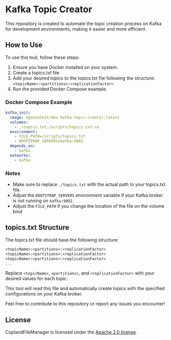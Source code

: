 # Kafka Topic Creator

This repository is created to automate the topic creation process on Kafka for development environments, making it easier and more efficient.

## How to Use

To use this tool, follow these steps:

1. Ensure you have Docker installed on your system.
2. Create a topics.txt file
3. Add your desired topics to the topics.txt file following the structure: `<topicName>:<partitions>:<replicationFactor>`
4. Run the provided Docker Compose example.

### Docker Compose Example

```yaml
kafka_init:
  image: egonzalezt/dev-kafka-topic-creator:latest
  volumes:
    - ./topics.txt:/scripts/topics.txt:ro
  environment:
    - FILE_PATH=/scripts/topics.txt
    - BOOTSTRAP_SERVERS=kafka:9092
  depends_on:
    - kafka
  networks:
    - kafka
```

### Notes

* Make sure to replace `./topics.txt` with the actual path to your topics.txt file.
* Adjust the `BOOTSTRAP_SERVERS` environment variable if your Kafka broker is not running on `kafka:9092`.
* Adjust the `FILE_PATH` if you change the location of the file on the volume bind

## topics.txt Structure

The topics.txt file should have the following structure:

```txt
<topicName>:<partitions>:<replicationFactor>
<topicName>:<partitions>:<replicationFactor>
<topicName>:<partitions>:<replicationFactor>
...
```

Replace `<topicName>`, `<partitions>`, and `<replicationFactor>` with your desired values for each topic.

This tool will read this file and automatically create topics with the specified configurations on your Kafka broker.

Feel free to contribute to this repository or report any issues you encounter!

## License
CoplandFileManager is licensed under the [Apache 2.0 license](./LICENSE).
